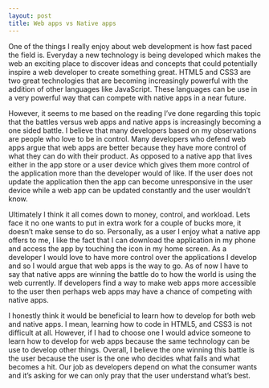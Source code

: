 ```yaml
---
layout: post
title: Web apps vs Native apps
---
```

One of the things I really enjoy about web development is how fast paced the field is. Everyday a new technology is being developed which makes the web an exciting place to discover ideas and concepts that could potentially inspire a web developer to create something great. HTML5 and CSS3 are two great technologies that are becoming increasingly powerful with the addition of other languages like JavaScript.  These languages can be use in a very powerful way that can compete with native apps in a near future. 

However, it seems to me based on the reading I’ve done regarding this topic that the battles versus web apps and native apps is increasingly becoming a one sided battle. 
I believe that many developers based on my observations are people who love to be in control. Many developers who defend web apps argue that web apps are better because they have more control of what they can do with their product. 
As opposed to a native app that lives either in the app store or a user device which gives them more control of the application more than the developer would of like. If the user does not update the application then the app can become unresponsive in the user device while a web app can be updated constantly and the user wouldn’t know. 

Ultimately I think it all comes down to money, control, and workload. Lets face it no one wants to put in extra work for a couple of bucks more, it doesn’t make sense to do so. Personally, as a user I enjoy what a native app offers to me, I like the fact that I can download the application in my phone and access the app by touching the icon in my home screen. As a developer I would love to have more control over the applications I develop and so I would argue that web apps is the way to go. As of now I have to say that native apps are winning the battle do to how the world is using the web currently. If developers find a way to make web apps more accessible to the user then perhaps web apps may have a chance of competing with native apps.  

I honestly think it would be beneficial to learn how to develop for both web and native apps. I mean, learning how to code in HTML5, and CSS3 is not difficult at all.  However, if I had to choose one I would advice someone to learn how to develop for web apps because the same technology can be use to develop other things. Overall, I believe the one winning this battle is the user because the user is the one who decides what fails and what becomes a hit. Our job as developers depend on what the consumer wants and it’s asking for we can only pray that the user understand what’s best.  


 
